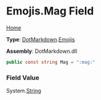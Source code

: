 # Emojis\.Mag Field

[Home](../../../README.md)

**Type**: [DotMarkdown](../../README.md)\.[Emojis](../README.md)

**Assembly**: DotMarkdown\.dll

```csharp
public const string Mag = ":mag:"
```

### Field Value

System\.[String](https://docs.microsoft.com/en-us/dotnet/api/system.string)